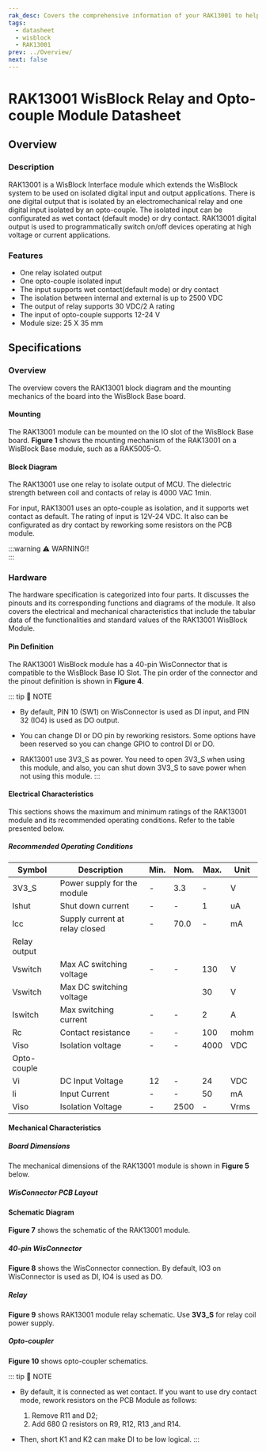 ```yaml
---
rak_desc: Covers the comprehensive information of your RAK13001 to help you in using it. This information includes technical specifications, characteristics, and requirements, and it also discusses the device components.
tags:
  - datasheet
  - wisblock
  - RAK13001
prev: ../Overview/
next: false
---
```


# RAK13001 WisBlock Relay and Opto-couple Module Datasheet

## Overview

### Description

RAK13001 is a WisBlock Interface module which extends the WisBlock system to be used on isolated digital input and output applications. There is one digital output that is isolated by an electromechanical relay and one digital input isolated by an opto-couple. The isolated input can be configurated as wet contact (default mode) or dry contact. RAK13001 digital output is used to programmatically switch on/off devices operating at high voltage or current applications.

### Features

- One relay isolated output
- One opto-couple isolated input
- The input supports wet contact(default mode) or dry contact
- The isolation between internal and external is up to 2500&nbsp;VDC
- The output of relay supports 30&nbsp;VDC/2&nbsp;A rating
- The input of opto-couple supports 12-24&nbsp;V
- Module size: 25 X 35&nbsp;mm

## Specifications

### Overview 

The overview covers the RAK13001 block diagram and the mounting mechanics of the board into the WisBlock Base board.

#### Mounting

The RAK13001 module can be mounted on the IO slot of the WisBlock Base board. **Figure 1** shows the mounting mechanism of the RAK13001 on a WisBlock Base module, such as a RAK5005-O.

<rk-img
  src="/assets/images/wisblock/rak13001/datasheet/mounting-mechanism.png"
  width="60%"
  caption="RAK13001 mounting mechanism on a WisBlock Base module"
/>

#### Block Diagram

<rk-img
  src="/assets/images/wisblock/rak13001/datasheet/block-diagram.png"
  width="70%"
  caption="RAK13001 Block Diagram"
/>

The RAK13001 use one relay to isolate output of MCU. The dielectric strength between coil and contacts of relay is 4000&nbsp;VAC 1min.

For input, RAK13001 uses an opto-couple as isolation, and it supports wet contact as default. The rating of input is 12V-24&nbsp;VDC. It also can be configurated as dry contact by reworking some resistors on the PCB module.

:::warning ⚠️ WARNING!!    
<rk-img
  src="/assets/images/wisblock/rak13001/datasheet/warning.png"
  width="90%"
  caption="Safety Precaution"
/>
:::

### Hardware

The hardware specification is categorized into four parts. It discusses the pinouts and its corresponding functions and diagrams of the module. It also covers the electrical and mechanical characteristics that include the tabular data of the functionalities and standard values of the RAK13001 WisBlock Module.

#### Pin Definition

The RAK13001 WisBlock module has a 40-pin WisConnector that is compatible to the WisBlock Base IO Slot. The pin order of the connector and the pinout definition is shown in **Figure 4**. 

<rk-img
  src="/assets/images/wisblock/rak13001/datasheet/RAK13001_Pinout.svg"
  width="50%"
  caption="RAK13001 Pinout Schematic"
/>

::: tip 📝 NOTE
- By default, PIN 10 (SW1) on WisConnector is used as DI input, and PIN 32 (IO4) is used as DO output. 

- You can change DI or DO pin by reworking resistors. Some options have been reserved so you can change GPIO to control DI or DO.

- RAK13001 use 3V3_S as power. You need to open 3V3_S when using this module, and also, you can shut down 3V3_S to save power when not using this module.
:::  

#### Electrical Characteristics

This sections shows the maximum and minimum ratings of the RAK13001 module and its recommended operating conditions. Refer to the table presented below.

##### Recommended Operating Conditions

| Symbol       | Description                    | Min. | Nom. | Max. | Unit |
| ------------ | ------------------------------ | ---- | ---- | ---- | ---- |
| 3V3_S        | Power supply for the module    | -    | 3.3  | -    | V    |
| Ishut        | Shut down current              | -    | -    | 1    | uA   |
| Icc          | Supply current at relay closed | -    | 70.0 | -    | mA   |
| Relay output |                                |      |      |      |      |
| Vswitch      | Max AC switching voltage       | -    | -    | 130  | V    |
| Vswitch      | Max DC switching voltage       |      |      | 30   | V    |
| Iswitch      | Max switching current          | -    | -    | 2    | A    |
| Rc           | Contact resistance             | -    | -    | 100  | mohm |
| Viso         | Isolation voltage              | -    | -    | 4000 | VDC  |
| Opto-couple  |                                |      |      |      |      |
| Vi           | DC Input Voltage               | 12   | -    | 24   | VDC  |
| Ii           | Input Current                  | -    | -    | 50   | mA   |
| Viso         | Isolation Voltage              | -    | 2500 | -    | Vrms |



#### Mechanical Characteristics

##### Board Dimensions

The mechanical dimensions of the RAK13001 module is shown in **Figure 5** below.

<rk-img
  src="/assets/images/wisblock/rak13001/datasheet/mechanical-dimensions.png"
  width="75%"
  caption="RAK13001 Mechanical Dimensions"
/>

##### WisConnector PCB Layout

<rk-img
  src="/assets/images/wisblock/rak13001/datasheet/wisconnector-pcb.png"
  width="100%"
  caption="WisConnector PCB footprint and recommendations"
/>

#### Schematic Diagram

**Figure 7** shows the schematic of the RAK13001 module.

<rk-img
  src="/assets/images/wisblock/rak13001/datasheet/rak13001-schematic.png"
  width="100%"
  caption="RAK13001 WisBlock Module Schematic"
/>

##### 40-pin WisConnector

**Figure 8** shows the WisConnector connection. By default, IO3 on WisConnector is used as DI, IO4 is used as DO.

<rk-img
  src="/assets/images/wisblock/rak13001/datasheet/rak13001-wisio.png"
  width="50%"
  caption="RAK13001 WisConnector"
/>

##### Relay 

**Figure 9** shows RAK13001 module relay schematic. Use **3V3_S** for relay coil power supply.

<rk-img
  src="/assets/images/wisblock/rak13001/datasheet/rak13001-relay.png"
  width="50%"
  caption="RAK13001 WisBlock Relay Schematic"
/>

##### Opto-coupler

**Figure 10** shows opto-coupler schematics.

<rk-img
  src="/assets/images/wisblock/rak13001/datasheet/rak13001-optocoupler.png"
  width="60%"
  caption="RAK13001 Opto-coupler Schematics"
/>

::: tip 📝 NOTE
- By default, it is connected as wet contact. If you want to use dry contact mode, rework resistors on the PCB Module as follows:

    1. Remove R11 and D2;
    2. Add 680&nbsp;Ω resistors on R9, R12, R13 ,and R14.

- Then, short K1 and K2 can make DI to be low logical.
::: 

<rk-img
  src="/assets/images/wisblock/rak13001/datasheet/rak13001-silkscreen.png"
  width="60%"
  caption="RAK13001 PCB Silkscreen"
/>

